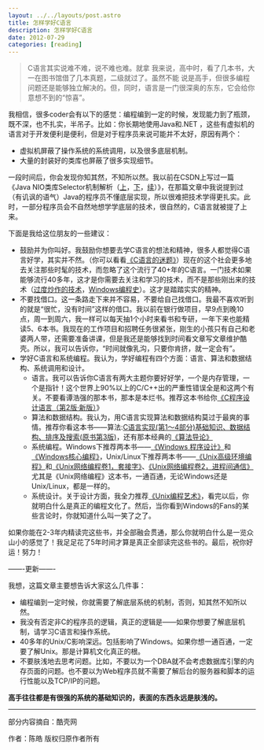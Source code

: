 ```yaml
---
layout: ../../layouts/post.astro
title: 怎样学好C语言
description: 怎样学好C语言
date: 2012-07-29
categories: [reading]
---
```


> C语言其实说难不难，说不难也难。就拿 我来说，高中时，看了几本书，大一在图书馆借了几本真题，二级就过了。虽然不能 说是高手，但很多编程问题还是能够独立解决的。但，同时，语言是一门很深奥的东东，它会给你意想不到的“惊喜”。

我相信，很多coder会有以下的感觉：编程编到一定的时候，发现能力到了瓶颈，既不深，也不扎实，半吊子。比如：你长期地使用Java和.NET ，这些有虚拟机的语言对于开发便利是便利，但是对于程序员来说可能并不太好，原因有两个：

* 虚拟机屏蔽了操作系统的系统调用，以及很多底层机制。
* 大量的封装好的类库也屏蔽了很多实现细节。

一段时间后，你会发现你知其然，不知所以然。我以前在CSDN上写过一篇《Java NIO类库Selector机制解析（[上](http://blog.csdn.net/haoel/archive/2008/03/27/2224055.aspx)，[下](http://blog.csdn.net/haoel/archive/2008/03/27/2224069.aspx)，[续](http://blog.csdn.net/haoel/archive/2008/05/04/2379586.aspx)）》，在那篇文章中我说提到过（有讥讽的语气）Java的程序员不懂底层实现，所以很难把技术学得更扎实。此时，一部分程序员会不自然地想学学底层的技术，很自然的，C语言就被提了上来。

下面是我给这位朋友的一些建议：

* 鼓励并为你叫好。我鼓励你想要去学C语言的想法和精神，很多人都觉得C语言好学，其实并不然。（你可以看看[《C语言的迷题》](http://yanda.net.cn/index.php/articles/174)）现在的这个社会更多地去关注那些时髦的技术，而忽略了这个流行了40+年的C语言。一门技术如果能够流行40多年，这才是你需要去关注和学习的技术，而不是那些刚出来的技术（[过度炒作的技术](http://coolshell.cn/articles/3609.html)，[Windows编程史](http://coolshell.cn/articles/3008.html)）。这才是踏踏实实的精神。
* 不要找借口。这一条路走下来并不容易，不要给自己找借口。我最不喜欢听到的就是“很忙，没有时间”这样的借口。我以前在银行做项目，早9点到晚10点，周一到周六，我一样可以每天抽1个小时来看书和专研，一年下来也能精读5、6本书。我现在的工作项目和招聘任务很紧张，刚生的小孩只有自己和老婆两人带，还需要准备讲课，但是我还是能够找到时间看文章写文章维护酷壳。所以，我可以告诉你，“时间就像乳沟，只要你肯挤，就一定会有”。
* 学好C语言和系统编程。我认为，学好编程有四个方面：语言、算法和数据结构、系统调用和设计。
    * 语言。我可以告诉你C语言有两大主题你要好好学，一个是内存管理，一个是指针！这个世界上90%以上的C/C++出的严重性错误全是和这两个有关。不要看谭浩强的那本书，那本是本烂书。推荐这本书给你[《C程序设计语言（第2版·新版）](http://product.china-pub.com/14975&ref=browse)》
    * 算法和数据结构。我认为，用C语言实现算法和数据结构莫过于最爽的事情。推荐你看这本书——算法:[C语言实现(第1～4部分)基础知识、数据结构、排序及搜索(原书第3版)](http://product.china-pub.com/192975&ref=browse)，还有那本经典的[《算法导论》](http://product.china-pub.com/31701)
    * 系统编程。Windows下推荐两本书——[《Windows 程序设计》](http://product.china-pub.com/52880)和[《Windows核心编程》](http://product.china-pub.com/209058)，Unix/Linux下推荐两本书——[《Unix高级环境编程》](http://product.china-pub.com/30181)和[《Unix网络编程卷1，套接字》](http://product.china-pub.com/196770)、[《Unix网络编程卷2，进程间通信》](http://product.china-pub.com/196859)尤其是《Unix网络编程》这本书，一通百通，无论Windows还是Unix/Linux，都是一样的。
    * 系统设计。关于设计方面，我全力推荐[《Unix编程艺术》](http://product.china-pub.com/197413)，看完以后，你就明白什么是真正的编程文化了。然后，当你看到Windows的Fans的某些言论时，你就知道什么叫一笑了之了。

如果你能在2-3年内精读完这些书，并全部融会贯通，那么你就明白什么是一览众山小的感觉了！我足足花了5年时间才算是真正全部读完这些书的。最后，祝你好运！努力！

——-更新——-

我想，这篇文章主要想告诉大家这么几件事：

* 编程编到一定时候，你就需要了解底层系统的机制，否则，知其然不知所以然。
* 我没有否定非C的程序员的逻辑，真正的逻辑是——如果你想要了解底层机制，请学习C语言和操作系统。
* 40多年的Unix/C影响深远。包括影响了Windows。如果你想一通百通，一定要了解Unix。那是计算机文化真正的根。
* 不要肤浅地去思考问题。比如，不要以为一个DBA就不会考虑数据库引擎的内存页面的问题。也不要以为Web程序员就不需要了解后台的服务器和脚本的运行性能以及TCP/IP的问题。

**高手往往都是有很强的系统的基础知识的，表面的东西永远是肤浅的。**

--- 

部分内容摘自：酷壳网

作者：陈皓 版权归原作者所有
